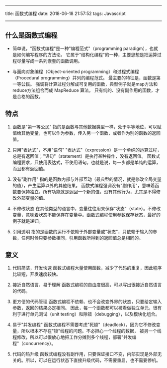 
---
title: 函数式编程
date: 2018-06-18 21:57:52
tags: Javascript

---

## 什么是函数式编程


* 简单说，"函数式编程"是一种"编程范式"（programming paradigm），也就是如何编写程序的方法论。
它属于"结构化编程"的一种，主要思想是把运算过程尽量写成一系列嵌套的函数调用。

* 与面向对象编程（Object-oriented programming）和过程式编程（Procedural programming）并列的编程范式。
最主要的特征是，函数是第一等公民。
强调将计算过程分解成可复用的函数，典型例子就是map方法和reduce方法组合而成 MapReduce 算法。
只有纯的、没有副作用的函数，才是合格的函数。


## 特点
1. 函数是"第一等公民"
指的是函数与其他数据类型一样，处于平等地位，可以赋值给其他变量，也可以作为参数，传入另一个函数，或者作为别的函数的返回值。

2. 只用"表达式"，不用"语句"
"表达式"（expression）是一个单纯的运算过程，总是有返回值；"语句"（statement）是执行某种操作，没有返回值。
函数式编程要求，只使用表达式，不使用语句。也就是说，每一步都是单纯的运算，而且都有返回值。

3. 没有"副作用"
指的是函数内部与外部互动（最典型的情况，就是修改全局变量的值），产生运算以外的其他结果。
函数式编程强调没有"副作用"，意味着函数要保持独立，所有功能就是返回一个新的值，没有其他行为，尤其是不得修改外部变量的值。

4. 不修改状态
在其他类型的语言中，变量往往用来保存"状态"（state）。不修改变量，意味着状态不能保存在变量中。函数式编程使用参数保存状态，最好的例子就是递归。


5. 引用透明
指的是函数的运行不依赖于外部变量或"状态"，只依赖于输入的参数，任何时候只要参数相同，引用函数所得到的返回值总是相同的。


## 意义
1. 代码简洁，开发快速
函数式编程大量使用函数，减少了代码的重复，因此程序比较短，开发速度较快。

2. 接近自然语言，易于理解
函数式编程的自由度很高，可以写出很接近自然语言的代码。

3. 更方便的代码管理
函数式编程不依赖、也不会改变外界的状态，只要给定输入参数，返回的结果必定相同。
因此，每一个函数都可以被看做独立单元，很有利于进行单元测试（unit testing）和除错（debugging），以及模块化组合。


4. 易于"并发编程"
函数式编程不需要考虑"死锁"（deadlock），因为它不修改变量，所以根本不存在"锁"线程的问题。不必担心一个线程的数据，
被另一个线程修改，所以可以很放心地把工作分摊到多个线程，部署"并发编程"（concurrency）。

5. 代码的热升级
函数式编程没有副作用，只要保证接口不变，内部实现是外部无关的。所以，可以在运行状态下直接升级代码，不需要重启，也不需要停机。














